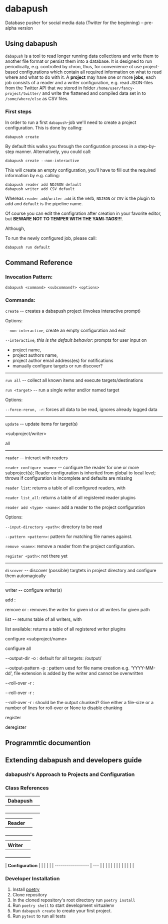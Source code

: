 # dabapush

Database pusher for social media data (Twitter for the beginning) – pre-alpha version

## Using dabapush

`dabapush` is a tool to read longer running data collections and write them to another file format or persist them into a database. It is designed to run periodically, e.g. controlled by chron, thus, for convenience ot use project-based configurations which contain all required information on what to read where and what to do with it.
A **project** may have one or more **jobs**, each job consists of a reader and a writer configuration, e.g. read JSON-files from the Twitter API that we stored in folder `/home/user/fancy-project/twitter/` and write the flattened and compiled data set in to `/some/where/else` as CSV files.

### First steps

In order to run a first `dabapush`-job we'll need to create a project configuration. This is done by calling:

```
dabapush create
```

By default this walks you through the configuration process in a step-by-step manner. Alternatively, you could call:

```
dabapush create --non-interactive
```

This will create an empty configuration, you'll have to fill out the required information by e.g. calling:

```
dabapush reader add NDJSON default
dabapush writer add CSV default
```
Whereas `reader add`/`writer add` is the verb, `NDJSON` or `CSV` is the plugin to add and `default` is the pipeline name. 

Of course you can edit the configration after creation in your favorite editor, but **BEWARE NOT TO TEMPER WITH THE YAMl-TAGS!!!**.

Although, 


To run the newly configured job, please call:

```
dabapush run default
```

## Command Reference

### Invocation Pattern:

```
dabapush <command> <subcommand?> <options>
```

### Commands:

`create` -- creates a dabapush project (invokes interactive prompt)

Options:

`--non-interactive`, create an empty configuration and exit

`--interactive`, *this is the default behavior*: prompts for user input on

- project name,
- project authors name,
- project author email address(es) for notifications
- manually configure targets or run discover?

----

`run all` -- collect all known items and execute targets/destinations

`run <target>` -- run a single writer and/or named target

Options:

`--force-rerun, -r`: forces all data  to be read, ignores already logged data

----

`update` -- update items for target(s)

<subproject>

<subproject/writer>

<target>

all

----

`reader` -- interact with readers

`reader configure <name>` -- configure the reader for one or more subproject(s); Reader configuration is inherited from global to local level; throws if configuration is incomplete and defaults are missing

`reader list`: returns a table of all configured readers, with <path> <subproject-name> <class> <id>

`reader list_all`: returns a table of all registered reader plugins

`reader add <type> <name>`: add a reader to the project configuration

Options:

`--input-directory <path>`: directory to be read

`--pattern <pattern>`: pattern for matching file names against.

`remove <name>`: remove a reader from the project configuration.

`register <path>`: not there yet

----

`discover` -- discover (possible) targtets in project directory and configure them automagically

----

writer -- configure writer(s)

add <path> <subproject-name> <plugin-name>: 

remove <id> or <path>: removes the writer for given id or all writers for given path

list -- returns table of all writers, with <path> <subproject-name> <class> <id>

list available: returns a table of all registered writer plugins

configure <writer-id> <subproject/name>

configure all

--output-dir -o <path>: default for all targets: <project-dir>/output/<target-name>

--output-pattern -p <pattern>: pattern uesd for file name creation e.g. 'YYYY-MM-dd', file extension is added by the writer and cannot be overwritten

--roll-over -r <file-size>:

--roll-over -r <lines>: 

--roll-over -r <None>: should be the output chunked? Give either a file-size or a number of lines for roll-over or None to disable chunking

register <path> <class-name> <registry-name>

deregister <path> <registry-name>

## Programmtic documention


## Extending dabapush and developers guide

### dabapush's Approach to Projects and Configuration

### Class References

| **Dabapush** |     |
| ------------ | --- |
|              |     |
|              |     |
|              |     |
|              |     |

| **Reader** |     |
| ---------- | --- |
|            |     |
|            |     |
|            |     |
|            |     |

| **Writer** |     |
| ---------- | --- |
|            |     |
|            |     |
|            |     |
|            |     |

| **Configuration** |     |
|                   |     |
| ----------------- | --- |
|                   |     |
|                   |     |
|                   |     |
|                   |     |
### Developer Installation

1. Install [poetry](https://python-poetry.org/docs/#installation)
2. Clone repository
3. In the cloned repository's root directory run `poetry install`
4. Run `poetry shell` to start development virtualenv
5. Run `dabapush create` to create your first project.
6. Run `pytest` to run all tests
